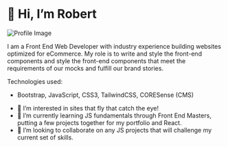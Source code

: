 # 👋 Hi, I’m Robert

![Profile Image](http://robertshogan.com/assets/img/rhs_profile_image.jpg)

I am a Front End Web Developer with industry experience building websites optimized for eCommerce. My role is to write and style the front-end components and style the front-end components that meet the requirements of our mocks and fulfill our brand stories. 

Technologies used:
- Bootstrap, JavaScript, CSS3, TailwindCSS, CORESense (CMS) 

* :bullettrain_front:&nbsp;I’m interested in sites that fly that catch the eye!
* 🌱&nbsp;I’m currently learning JS fundamentals through Front End Masters, putting a few projects together for my portfolio and React.
* 💞️&nbsp;I’m looking to collaborate on any JS projects that will challenge my current set of skills.


<!---
robert-s-hogan/robert-s-hogan is a ✨ special ✨ repository because its `README.md` (this file) appears on your GitHub profile.
You can click the Preview link to take a look at your changes.
--->
